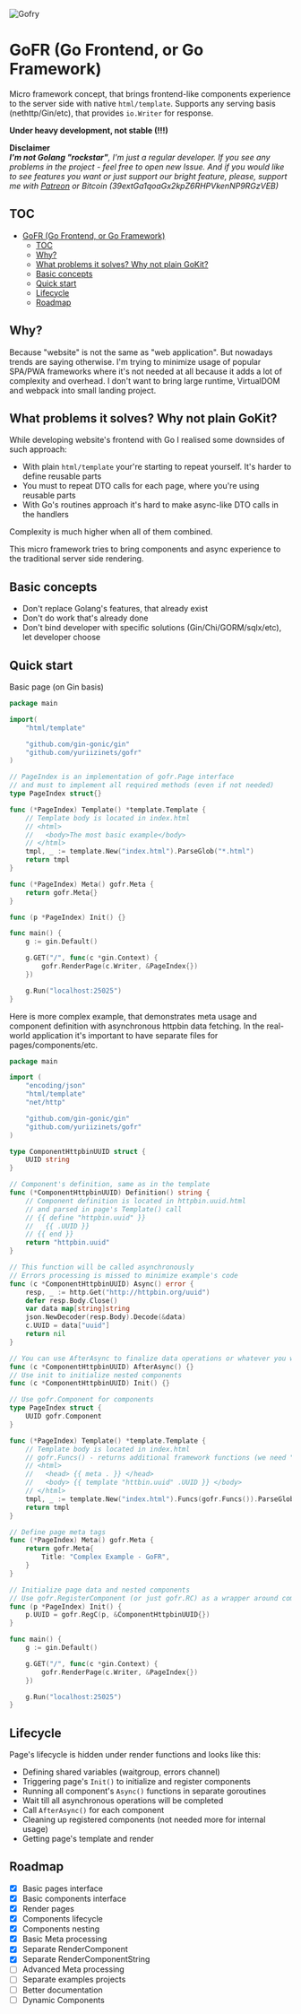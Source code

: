 
![Gofry](https://i.imgur.com/YplISTr.jpg)

# GoFR (Go Frontend, or Go Framework)

Micro framework concept, that brings frontend-like components experience to the server side with native `html/template`. Supports any serving basis (nethttp/Gin/etc), that provides `io.Writer` for response.  

**Under heavy development, not stable (!!!)**

**Disclaimer**  
***I'm not Golang "rockstar"**, I'm just a regular developer. If you see any problems in the project - feel free to open new Issue. And if you would like to see features you want or just support our bright feature, please, support me with [Patreon](https://www.patreon.com/yuriizinets) or Bitcoin (39extGa1qoaGx2kpZ6RHPVkenNP9RGzVEB)*

## TOC

- [GoFR (Go Frontend, or Go Framework)](#gofr-go-frontend-or-go-framework)
  - [TOC](#toc)
  - [Why?](#why)
  - [What problems it solves? Why not plain GoKit?](#what-problems-it-solves-why-not-plain-gokit)
  - [Basic concepts](#basic-concepts)
  - [Quick start](#quick-start)
  - [Lifecycle](#lifecycle)
  - [Roadmap](#roadmap)

## Why?

Because "website" is not the same as "web application". But nowadays trends are saying otherwise. I'm trying to minimize usage of popular SPA/PWA frameworks where it's not needed at all because it adds a lot of complexity and overhead. I don't want to bring large runtime, VirtualDOM and webpack into small landing project.  

## What problems it solves? Why not plain GoKit?

While developing website's frontend with Go I realised some downsides of such approach:  

- With plain `html/template` your're starting to repeat yourself. It's harder to define reusable parts
- You must to repeat DTO calls for each page, where you're using reusable parts
- With Go's routines approach it's hard to make async-like DTO calls in the handlers

Complexity is much higher when all of them combined.

This micro framework tries to bring components and async experience to the traditional server side rendering.

## Basic concepts

- Don't replace Golang's features, that already exist
- Don't do work that's already done
- Don't bind developer with specific solutions (Gin/Chi/GORM/sqlx/etc), let developer choose

## Quick start

Basic page (on Gin basis)  
  
```go
package main

import(
    "html/template"

    "github.com/gin-gonic/gin"
    "github.com/yuriizinets/gofr"
)

// PageIndex is an implementation of gofr.Page interface
// and must to implement all required methods (even if not needed)
type PageIndex struct{}

func (*PageIndex) Template() *template.Template {
    // Template body is located in index.html
    // <html>
    //   <body>The most basic example</body>
    // </html>
    tmpl, _ := template.New("index.html").ParseGlob("*.html")
    return tmpl
}

func (*PageIndex) Meta() gofr.Meta {
    return gofr.Meta{}
}

func (p *PageIndex) Init() {}

func main() {
    g := gin.Default()

    g.GET("/", func(c *gin.Context) {
        gofr.RenderPage(c.Writer, &PageIndex{})
    })

    g.Run("localhost:25025")
}
```

Here is more complex example, that demonstrates meta usage and component definition with asynchronous httpbin data fetching. In the real-world application it's important to have separate files for pages/components/etc.

```go
package main

import (
    "encoding/json"
    "html/template"
    "net/http"

    "github.com/gin-gonic/gin"
    "github.com/yuriizinets/gofr"
)

type ComponentHttpbinUUID struct {
    UUID string
}

// Component's definition, same as in the template
func (*ComponentHttpbinUUID) Definition() string {
    // Component definition is located in httpbin.uuid.html
    // and parsed in page's Template() call
    // {{ define "httpbin.uuid" }}
    //   {{ .UUID }}
    // {{ end }}
    return "httpbin.uuid"
}

// This function will be called asynchronously
// Errors processing is missed to minimize example's code
func (c *ComponentHttpbinUUID) Async() error {
    resp, _ := http.Get("http://httpbin.org/uuid")
    defer resp.Body.Close()
    var data map[string]string
    json.NewDecoder(resp.Body).Decode(&data)
    c.UUID = data["uuid"]
    return nil
}

// You can use AfterAsync to finalize data operations or whatever you want
func (c *ComponentHttpbinUUID) AfterAsync() {}
// Use init to initialize nested components
func (c *ComponentHttpbinUUID) Init() {}

// Use gofr.Component for components
type PageIndex struct {
    UUID gofr.Component
}

func (*PageIndex) Template() *template.Template {
    // Template body is located in index.html
    // gofr.Funcs() - returns additional framework functions (we need "meta" for this case)
    // <html>
    //   <head> {{ meta . }} </head>
    //   <body> {{ template "httbin.uuid" .UUID }} </body>
    // </html>
    tmpl, _ := template.New("index.html").Funcs(gofr.Funcs()).ParseGlob("*.html")
    return tmpl
}

// Define page meta tags
func (*PageIndex) Meta() gofr.Meta {
    return gofr.Meta{
        Title: "Complex Example - GoFR",
    }
}

// Initialize page data and nested components
// Use gofr.RegisterComponent (or just gofr.RC) as a wrapper around components initialization to include this component into lifecycle
func (p *PageIndex) Init() {
    p.UUID = gofr.RegC(p, &ComponentHttpbinUUID{})
}

func main() {
    g := gin.Default()

    g.GET("/", func(c *gin.Context) {
        gofr.RenderPage(c.Writer, &PageIndex{})
    })

    g.Run("localhost:25025")
}

```

## Lifecycle

Page's lifecycle is hidden under render functions and looks like this:

- Defining shared variables (waitgroup, errors channel)
- Triggering page's `Init()` to initialize and register components
- Running all component's `Async()` functions in separate goroutines
- Wait till all asynchronous operations will be completed
- Call `AfterAsync()` for each component
- Cleaning up registered components (not needed more for internal usage)
- Getting page's template and render

## Roadmap

- [x] Basic pages interface
- [x] Basic components interface
- [x] Render pages
- [x] Components lifecycle
- [x] Components nesting
- [x] Basic Meta processing
- [x] Separate RenderComponent
- [x] Separate RenderComponentString
- [ ] Advanced Meta processing
- [ ] Separate examples projects
- [ ] Better documentation
- [ ] Dynamic Components
